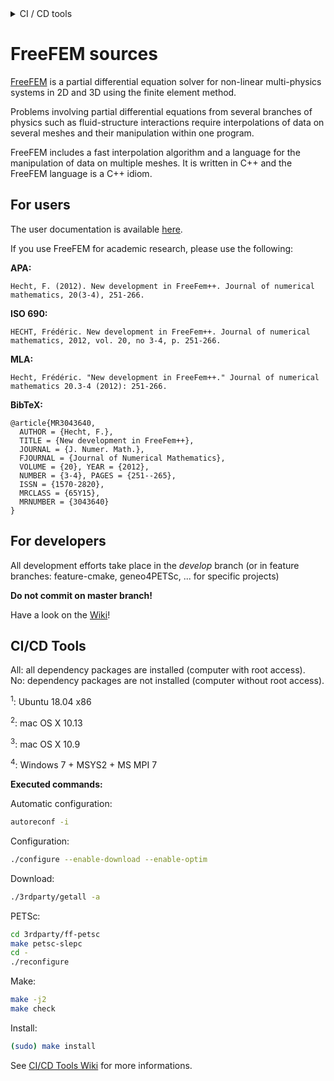 <!----------------------------------------------------------------------------------->
<!--- This file is part of FreeFem++.                                             --->
<!---                                                                             --->
<!--- FreeFem++ is free software: you can redistribute it and/or modify           --->
<!--- it under the terms of the GNU Lesser General Public License as published by --->
<!--- the Free Software Foundation, either version 3 of the License, or           --->
<!--- (at your option) any later version.                                         --->
<!---                                                                             --->
<!--- FreeFem++ is distributed in the hope that it will be useful,                --->
<!--- but WITHOUT ANY WARRANTY; without even the implied warranty of              --->
<!--- MERCHANTABILITY or FITNESS FOR A PARTICULAR PURPOSE.  See the               --->
<!--- GNU Lesser General Public License for more details.                         --->
<!---                                                                             --->
<!--- You should have received a copy of the GNU Lesser General Public License    --->
<!--- along with Foobar.  If not, see <http://www.gnu.org/licenses/>.             --->
<!----------------------------------------------------------------------------------->

<details>
<summary> CI / CD tools </summary>

| Codacy | Travis | LGTM | Coverity |
|:------:|:------:|:----:|:--------:|
| [![Codacy Badge](https://api.codacy.com/project/badge/Grade/710d25bb3c6040c19c3ff7c0f3201835)](https://www.codacy.com/app/sgarnotel/FreeFem-sources?utm_source=github.com&amp;utm_medium=referral&amp;utm_content=FreeFem/FreeFem-sources&amp;utm_campaign=Badge_Grade) | [![Build Status](https://travis-ci.org/FreeFem/FreeFem-sources.svg?branch=master)](https://travis-ci.org/FreeFem/FreeFem-sources) | [![Language grade: C/C++](https://img.shields.io/lgtm/grade/cpp/g/FreeFem/FreeFem-sources.svg?logo=lgtm&logoWidth=18)](https://lgtm.com/projects/g/FreeFem/FreeFem-sources/context:cpp) | <a href="https://scan.coverity.com/projects/freefem-freefem-sources"><img alt="Coverity Scan Build Status" src="https://scan.coverity.com/projects/15433/badge.svg"/></a> |

Jenkins ([FreeFEM-dev](https://ci.inria.fr/freefem-dev/)):

| Job   | MacOS 10.10 | MacOS 10.13 | Ubuntu 16.04 | Ubuntu 18.04 | Windows |
|:-----:|:-----------:|:-----------:|:------------:|:------------:|:-------:|
| Job 1 | | [![Build Status](https://ci.inria.fr/freefem-dev/view/MacOS%2010.13/job/FreeFEM-sources-macos1013-job1/badge/icon)](https://ci.inria.fr/freefem-dev/view/MacOS%2010.13/job/FreeFEM-sources-macos1013-job1/) | [!https://ci.inria.fr/freefem-dev/view/Ubuntu%2016.04/job/FreeFEM-sources-ubuntu1604-Job1/badge/icon!|https://ci.inria.fr/freefem-dev/view/Ubuntu%2016.04/job/FreeFEM-sources-ubuntu1604-Job1/] | [![Build Status](https://ci.inria.fr/freefem-dev/view/Ubuntu%2018.04/job/FreeFEM-sources-ubuntu1804-job1/badge/icon)](https://ci.inria.fr/freefem-dev/view/Ubuntu%2018.04/job/FreeFEM-sources-ubuntu1804-job1/) | |
| Job 2 | | [![Build Status](https://ci.inria.fr/freefem-dev/view/MacOS%2010.13/job/FreeFEM-sources-macos1013-job2/badge/icon)](https://ci.inria.fr/freefem-dev/view/MacOS%2010.13/job/FreeFEM-sources-macos1013-job2/) | [!https://ci.inria.fr/freefem-dev/view/Ubuntu%2016.04/job/FreeFEM-sources-ubuntu1604-Job2/badge/icon!|https://ci.inria.fr/freefem-dev/view/Ubuntu%2016.04/job/FreeFEM-sources-ubuntu1604-Job2/] | [![Build Status](https://ci.inria.fr/freefem-dev/view/Ubuntu%2018.04/job/FreeFEM-sources-ubuntu1804-job2/badge/icon)](https://ci.inria.fr/freefem-dev/view/Ubuntu%2018.04/job/FreeFEM-sources-ubuntu1804-job2/) | |
| Job 3 | | [![Build Status](https://ci.inria.fr/freefem-dev/view/MacOS%2010.13/job/FreeFEM-sources-macos1013-job3/badge/icon)](https://ci.inria.fr/freefem-dev/view/MacOS%2010.13/job/FreeFEM-sources-macos1013-job3/) | [!https://ci.inria.fr/freefem-dev/view/Ubuntu%2016.04/job/FreeFEM-sources-ubuntu1604-Job3/badge/icon!|https://ci.inria.fr/freefem-dev/view/Ubuntu%2016.04/job/FreeFEM-sources-ubuntu1604-Job3/] | [![Build Status](https://ci.inria.fr/freefem-dev/view/Ubuntu%2018.04/job/FreeFEM-sources-ubuntu1804-job3/badge/icon)](https://ci.inria.fr/freefem-dev/view/Ubuntu%2018.04/job/FreeFEM-sources-ubuntu1804-job3/) | |
| Job 4 | | [![Build Status](https://ci.inria.fr/freefem-dev/view/MacOS%2010.13/job/FreeFEM-sources-macos1013-job4/badge/icon)](https://ci.inria.fr/freefem-dev/view/MacOS%2010.13/job/FreeFEM-sources-macos1013-job4/) | [!https://ci.inria.fr/freefem-dev/view/Ubuntu%2016.04/job/FreeFEM-sources-ubuntu1604-Job4/badge/icon!|https://ci.inria.fr/freefem-dev/view/Ubuntu%2016.04/job/FreeFEM-sources-ubuntu1604-Job4/] | [![Build Status](https://ci.inria.fr/freefem-dev/view/Ubuntu%2018.04/job/FreeFEM-sources-ubuntu1804-job4/badge/icon)](https://ci.inria.fr/freefem-dev/view/Ubuntu%2018.04/job/FreeFEM-sources-ubuntu1804-job4/) | |
| Job 5 | | [![Build Status](https://ci.inria.fr/freefem-dev/view/MacOS%2010.13/job/FreeFEM-sources-macos1013-job5/badge/icon)](https://ci.inria.fr/freefem-dev/view/MacOS%2010.13/job/FreeFEM-sources-macos1013-job5/) | [!https://ci.inria.fr/freefem-dev/view/Ubuntu%2016.04/job/FreeFEM-sources-ubuntu1604-Job5/badge/icon!|https://ci.inria.fr/freefem-dev/view/Ubuntu%2016.04/job/FreeFEM-sources-ubuntu1604-Job5/] | [![Build Status](https://ci.inria.fr/freefem-dev/view/Ubuntu%2018.04/job/FreeFEM-sources-ubuntu1804-job5/badge/icon)](https://ci.inria.fr/freefem-dev/view/Ubuntu%2018.04/job/FreeFEM-sources-ubuntu1804-job5/) | |
| Job 6 | | [![Build Status](https://ci.inria.fr/freefem-dev/view/MacOS%2010.13/job/FreeFEM-sources-macos1013-job6/badge/icon)](https://ci.inria.fr/freefem-dev/view/MacOS%2010.13/job/FreeFEM-sources-macos1013-job6/) | [!https://ci.inria.fr/freefem-dev/view/Ubuntu%2016.04/job/FreeFEM-sources-ubuntu1604-Job6/badge/icon!|https://ci.inria.fr/freefem-dev/view/Ubuntu%2016.04/job/FreeFEM-sources-ubuntu1604-Job6/] | [![Build Status](https://ci.inria.fr/freefem-dev/view/Ubuntu%2018.04/job/FreeFEM-sources-ubuntu1804-job6/badge/icon)](https://ci.inria.fr/freefem-dev/view/Ubuntu%2018.04/job/FreeFEM-sources-ubuntu1804-job6/) | [![Build Status](https://ci.inria.fr/freefem-dev/view/Windows/job/FreeFem-sources-windows7/badge/icon)](https://ci.inria.fr/freefem-dev/view/Windows/job/FreeFem-sources-windows7/) |

Jenkins ([FreeFEM](https://ci.inria.fr/freefem/)):

| Branch | Ubuntu All<sup>1</sup> | Ubuntu No<sup>1</sup> | MacOSX All<sup>2</sup> | MacOSX No<sup>3</sup> | Windows 7 64bits<sup>4</sup> | Windows7 32bits<sup>4<sup> |
|:---:|:---:|:---:|:---:|:---:|:---:|:---:|
| Develop | [![Build Status](https://ci.inria.fr/freefem/buildStatus/icon?job=FreeFem-source-develop-UbuntuAll)](https://ci.inria.fr/freefem/job/FreeFem-source-develop-UbuntuAll/) | [![Build Status](https://ci.inria.fr/freefem/buildStatus/icon?job=FreeFem-source-develop-UbuntuNo)](https://ci.inria.fr/freefem/job/FreeFem-source-develop-UbuntuNo/) | [![Build Status](https://ci.inria.fr/freefem/buildStatus/icon?job=FreeFem-source-develop-MacOSXAll)](https://ci.inria.fr/freefem/job/FreeFem-source-develop-MacOSXAll/) | [![Build Status](https://ci.inria.fr/freefem/buildStatus/icon?job=FreeFem-source-develop-MacOSXNo)](https://ci.inria.fr/freefem/job/FreeFem-source-develop-MacOSXNo/) | [![Build Status](https://ci.inria.fr/freefem/buildStatus/icon?job=FreeFem-source-develop-Windows7)](https://ci.inria.fr/freefem/job/FreeFem-source-develop-Windows7) | [![Build Status](https://ci.inria.fr/freefem/buildStatus/icon?job=FreeFem-source-develop-Windows7-32)](https://ci.inria.fr/freefem/job/FreeFem-source-devlop-Windows7-32) |
| Master | [![Build Status](https://ci.inria.fr/freefem/buildStatus/icon?job=FreeFem-source-master-UbuntuAll)](https://ci.inria.fr/freefem/job/FreeFem-source-master-UbuntuAll/) | [![Build Status](https://ci.inria.fr/freefem/buildStatus/icon?job=FreeFem-source-master-UbuntuNo)](https://ci.inria.fr/freefem/job/FreeFem-source-master-UbuntuNo/) | [![Build Status](https://ci.inria.fr/freefem/buildStatus/icon?job=FreeFem-source-master-MacOSXAll)](https://ci.inria.fr/freefem/job/FreeFem-source-master-MacOSXAll/) | [![Build Status](https://ci.inria.fr/freefem/buildStatus/icon?job=FreeFem-source-master-MacOSXNo)](https://ci.inria.fr/freefem/job/FreeFem-source-master-MacOSXNo/) | [![Build Status](https://ci.inria.fr/freefem/buildStatus/icon?job=FreeFem-source-master-Windows7)](https://ci.inria.fr/freefem/job/FreeFem-source-master-Windows7) | [![Build Status](https://ci.inria.fr/freefem/buildStatus/icon?job=FreeFem-source-master-Windows7-32)](https://ci.inria.fr/freefem/job/FreeFem-source-master-Windows7-32) |

See [CI/CD Tools](#ci-cd-tools)
</details>

# FreeFEM sources

[FreeFEM](https://freefem.org) is a partial differential equation solver for non-linear multi-physics systems in 2D and 3D using the finite element method.

Problems involving partial differential equations from several branches of physics such as fluid-structure interactions require interpolations of data on several meshes and their manipulation within one program.

FreeFEM includes a fast interpolation algorithm and a language for the manipulation of data on multiple meshes. It is written in C++ and the FreeFEM language is a C++ idiom.

## For users

The user documentation is available [here](https://github.com/FreeFem/FreeFem-doc).

If you use FreeFEM for academic research, please use the following:

**APA:**
```
Hecht, F. (2012). New development in FreeFem++. Journal of numerical mathematics, 20(3-4), 251-266.
```

**ISO 690:**
```
HECHT, Frédéric. New development in FreeFem++. Journal of numerical mathematics, 2012, vol. 20, no 3-4, p. 251-266.
```

**MLA:**
```
Hecht, Frédéric. "New development in FreeFem++." Journal of numerical mathematics 20.3-4 (2012): 251-266.
```

**BibTeX:**
```
@article{MR3043640,
  AUTHOR = {Hecht, F.},
  TITLE = {New development in FreeFem++},
  JOURNAL = {J. Numer. Math.},
  FJOURNAL = {Journal of Numerical Mathematics},
  VOLUME = {20}, YEAR = {2012},
  NUMBER = {3-4}, PAGES = {251--265},
  ISSN = {1570-2820},
  MRCLASS = {65Y15},
  MRNUMBER = {3043640}
}
```


## For developers

All development efforts take place in the _develop_ branch (or in feature branches: feature-cmake, geneo4PETSc, ... for specific projects)

**Do not commit on master branch!**

Have a look on the [Wiki](https://github.com/FreeFem/FreeFem-sources/wiki)!

## CI/CD Tools

All: all dependency packages are installed (computer with root access).<br/>
No: dependency packages are not installed (computer without root access).

<sup>1</sup>: Ubuntu 18.04 x86

<sup>2</sup>: mac OS X 10.13

<sup>3</sup>: mac OS X 10.9

<sup>4</sup>: Windows 7 + MSYS2 + MS MPI 7

__Executed commands:__

Automatic configuration:

```bash
autoreconf -i
```

Configuration:

```bash
./configure --enable-download --enable-optim
```

Download:

```bash
./3rdparty/getall -a
```

PETSc:

```bash
cd 3rdparty/ff-petsc
make petsc-slepc
cd -
./reconfigure
```

Make:

```bash
make -j2
make check
```

Install:

```bash
(sudo) make install
```

See [CI/CD Tools Wiki](https://github.com/FreeFem/FreeFem-sources/wiki/CI-CD-Tools) for more informations.
